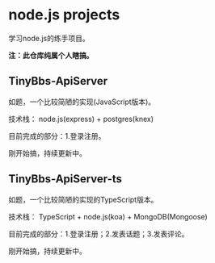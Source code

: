 # node.js projects

学习node.js的练手项目。

__注：此仓库纯属个人瞎搞。__


## TinyBbs-ApiServer
如题，一个比较简陋的实现(JavaScript版本)。

技术栈：
node.js(express) + postgres(knex)

目前完成的部分：1.登录注册。

刚开始搞，持续更新中。

## TinyBbs-ApiServer-ts
如题，一个比较简陋的实现的TypeScript版本。

技术栈：
TypeScript + node.js(koa) + MongoDB(Mongoose)

目前完成的部分：1.登录注册；2.发表话题；3.发表评论。

刚开始搞，持续更新中。
